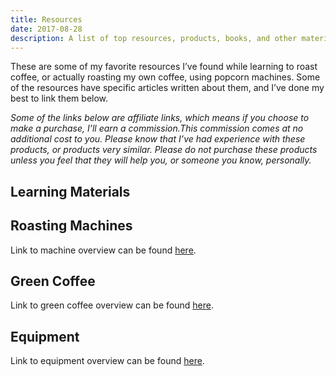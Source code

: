 ```yaml
---
title: Resources
date: 2017-08-28
description: A list of top resources, products, books, and other materials to assist you roasting coffee with a popcorn machine.
---
```


These are some of my favorite resources I’ve found while learning to roast coffee, or actually roasting my own coffee, using popcorn machines. Some of the resources have specific articles written about them, and I’ve done my best to link them below. 

_Some of the links below are affiliate links, which means if you choose to make a purchase, I’ll earn a commission.This commission comes at no additional cost to you. Please know that I’ve had experience with these products, or products very similar. Please do not purchase these products unless you feel that they will help you, or someone you know, personally._

## Learning Materials



## Roasting Machines

Link to machine overview can be found [here](/roasters).

## Green Coffee

Link to green coffee overview can be found [here](/green-coffee).

## Equipment

Link to equipment overview can be found [here](/equipment).
